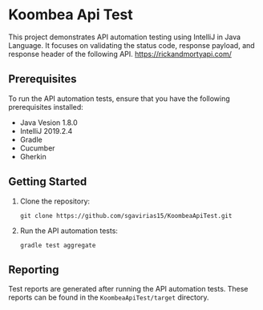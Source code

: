 # Koombea Api Test

This project demonstrates API automation testing using IntelliJ in Java Language. It focuses on validating the status code, response payload, and response header of the following API. https://rickandmortyapi.com/

## Prerequisites

To run the API automation tests, ensure that you have the following prerequisites installed:

- Java Vesion 1.8.0
- IntelliJ 2019.2.4
- Gradle
- Cucumber
- Gherkin

## Getting Started

1. Clone the repository:

   ```shell
   git clone https://github.com/sgavirias15/KoombeaApiTest.git
   ```


2. Run the API automation tests:

   ```shell
   gradle test aggregate
   ```

## Reporting

Test reports are generated after running the API automation tests. These reports can be found in the `KoombeaApiTest/target` directory.